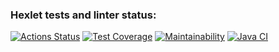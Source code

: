 ### Hexlet tests and linter status:
[![Actions Status](https://github.com/Asterroth/java-project-71/actions/workflows/hexlet-check.yml/badge.svg)](https://github.com/Asterroth/java-project-71/actions)
[![Test Coverage](https://api.codeclimate.com/v1/badges/3bd0212b1ac2278d7d85/test_coverage)](https://codeclimate.com/github/Asterroth/java-project-71/test_coverage)
[![Maintainability](https://api.codeclimate.com/v1/badges/3bd0212b1ac2278d7d85/maintainability)](https://codeclimate.com/github/Asterroth/java-project-71/maintainability)
[![Java CI](https://github.com/Asterroth/java-project-71/actions/workflows/main.yml/badge.svg)](https://github.com/Asterroth/java-project-71/actions/workflows/main.yml)
